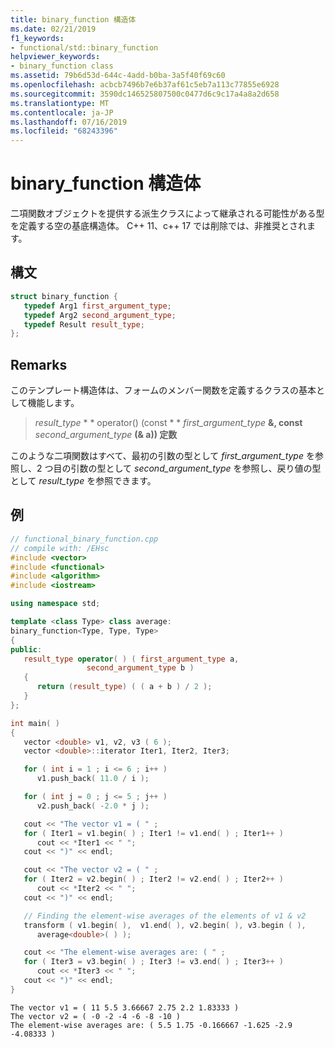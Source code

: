 ```yaml
---
title: binary_function 構造体
ms.date: 02/21/2019
f1_keywords:
- functional/std::binary_function
helpviewer_keywords:
- binary_function class
ms.assetid: 79b6d53d-644c-4add-b0ba-3a5f40f69c60
ms.openlocfilehash: acbcb7496b7e6b37af61c5eb7a113c77855e6928
ms.sourcegitcommit: 3590dc146525807500c0477d6c9c17a4a8a2d658
ms.translationtype: MT
ms.contentlocale: ja-JP
ms.lasthandoff: 07/16/2019
ms.locfileid: "68243396"
---
```

# <a name="binaryfunction-struct"></a>binary_function 構造体

二項関数オブジェクトを提供する派生クラスによって継承される可能性がある型を定義する空の基底構造体。 C++ 11、c++ 17 では削除では、非推奨とされます。

## <a name="syntax"></a>構文

```cpp
struct binary_function {
   typedef Arg1 first_argument_type;
   typedef Arg2 second_argument_type;
   typedef Result result_type;
};
```

## <a name="remarks"></a>Remarks

このテンプレート構造体は、フォームのメンバー関数を定義するクラスの基本として機能します。

> *result_type* * * operator() (const * * <em>first_argument_type</em> **&, const** <em>second_argument_type</em> **(& a)) 定数**

このような二項関数はすべて、最初の引数の型として *first_argument_type* を参照し、2 つ目の引数の型として *second_argument_type* を参照し、戻り値の型として *result_type* を参照できます。

## <a name="example"></a>例

```cpp
// functional_binary_function.cpp
// compile with: /EHsc
#include <vector>
#include <functional>
#include <algorithm>
#include <iostream>

using namespace std;

template <class Type> class average:
binary_function<Type, Type, Type>
{
public:
   result_type operator( ) ( first_argument_type a,
                 second_argument_type b )
   {
      return (result_type) ( ( a + b ) / 2 );
   }
};

int main( )
{
   vector <double> v1, v2, v3 ( 6 );
   vector <double>::iterator Iter1, Iter2, Iter3;

   for ( int i = 1 ; i <= 6 ; i++ )
      v1.push_back( 11.0 / i );

   for ( int j = 0 ; j <= 5 ; j++ )
      v2.push_back( -2.0 * j );

   cout << "The vector v1 = ( " ;
   for ( Iter1 = v1.begin( ) ; Iter1 != v1.end( ) ; Iter1++ )
      cout << *Iter1 << " ";
   cout << ")" << endl;

   cout << "The vector v2 = ( " ;
   for ( Iter2 = v2.begin( ) ; Iter2 != v2.end( ) ; Iter2++ )
      cout << *Iter2 << " ";
   cout << ")" << endl;

   // Finding the element-wise averages of the elements of v1 & v2
   transform ( v1.begin( ),  v1.end( ), v2.begin( ), v3.begin ( ),
      average<double>( ) );

   cout << "The element-wise averages are: ( " ;
   for ( Iter3 = v3.begin( ) ; Iter3 != v3.end( ) ; Iter3++ )
      cout << *Iter3 << " ";
   cout << ")" << endl;
}
```

```Output
The vector v1 = ( 11 5.5 3.66667 2.75 2.2 1.83333 )
The vector v2 = ( -0 -2 -4 -6 -8 -10 )
The element-wise averages are: ( 5.5 1.75 -0.166667 -1.625 -2.9 -4.08333 )
```
